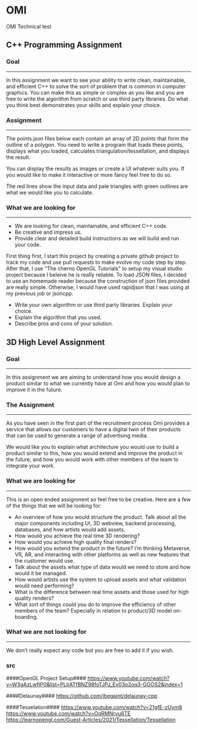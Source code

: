 # OMI
OMI Technical test

## C++ Programming Assignment

### Goal

---

In this assignment we want to see your ability to write clean, maintainable, and efficient C++ to solve the sort of problem that is common in computer graphics. You can make this as simple or complex as you like and you are free to write the algorithm from scratch or use third party libraries. Do what you think best demonstrates your skills and explain your choice.

### Assignment

---

The points.json files below each contain an array of 2D points that form the outline of a polygon. You need to write a program that loads these points, displays what you loaded, calculates triangulation/tessellation, and displays the result.

You can display the results as images or create a UI whatever suits you. If you would like to make it interactive or more fancy feel free to do so.

The red lines show the input data and pale triangles with green outlines are what we would like you to calculate.

### What we are looking for

---

- We are looking for clean, maintainable, and efficient C++ code.
- Be creative and impress us.
- Provide clear and detailed build instructions as we will build and run your code.

First thing first, I start this project by creating a private github project to track my code and use pull requests to make evolve my code step by step.
After that, I use "The cherno OpenGL Tutorials" to setup my visual studio project because I beleive he is really reliable.
To load JSON files, I decided to use an homemade reader because the construction of json files provided are really simple.
Otherwise, I would have used rapidjson that I was using at my previous job or jsoncpp.

- Write your own algorithm or use third party libraries. Explain your choice.
- Explain the algorithm that you used.
- Describe pros and cons of your solution.


## 3D High Level Assignment ##

### Goal ###

---

In this assignment we are aiming to understand how you would design a product similar to what we currently have at Omi and how you would plan to improve it in the future. 

### The Assignment ###

---

As you have seen in the first part of the recruitment process Omi provides a service that allows our customers to have a digital twin of their products that can be used to generate a range of advertising media.

We would like you to explain what architecture you would use to build a product similar to this, how you would extend and improve the product in the future, and how you would work with other members of the team to integrate your work.

### What we are looking for ###

---

This is an open ended assignment so feel free to be creative. Here are a few of the things that we will be looking for:

- An overview of how you would structure the product. Talk about all the major components including UI, 3D webview, backend processing, databases, and how artists would add assets.
- How would you achieve the real time 3D rendering?
- How would you achieve high quality final renders?
- How would you extend the product in the future? I’m thinking Metaverse, VR, AR, and interacting with other platforms as well as new features that the customer would use.
- Talk about the assets what type of data would we need to store and how would it be managed.
- How would artists use the system to upload assets and what validation would need performing?
- What is the difference between real time assets and those used for high quality renders?
- What sort of things could you do to improve the efficiency of other members of the team? Especially in relation to product/3D model on-boarding.

### What we are not looking for ###

---

We don’t really expect any code but you are free to add it if you wish.

### src ###
####OpenGL Project Setup####
https://www.youtube.com/watch?v=W3gAzLwfIP0&list=PLlrATfBNZ98foTJPJ_Ev03o2oq3-GGOS2&index=1

####Delaunay####
https://github.com/jbegaint/delaunay-cpp

####Tesselation####
https://www.youtube.com/watch?v=21gfE-zUym8
https://www.youtube.com/watch?v=OqRMNrvu6TE
https://learnopengl.com/Guest-Articles/2021/Tessellation/Tessellation
